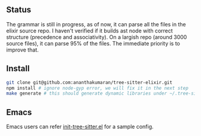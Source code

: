 ## Status

The grammar is still in progress, as of now, it can parse all the
files in the elixir source repo. I haven't verified if it builds ast
node with correct structure (precedence and associativity). On a
largish repo (around 3000 source files), it can parse 95% of the
files. The immediate priority is to improve that.

## Install

```bash
git clone git@github.com:ananthakumaran/tree-sitter-elixir.git
npm install # ignore node-gyp error, we will fix it in the next step
make generate # this should generate dynamic libraries under ~/.tree-sitter/bin/{elixir.so, elixir.so.dSYM}
```

## Emacs

Emacs users can refer
[init-tree-sitter.el](https://gist.github.com/ananthakumaran/ed91ef5a7bbf679cdf13e8a65ea54abe)
for a sample config.

